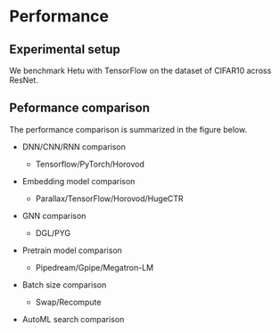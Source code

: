 Performance
============

## Experimental setup

We benchmark Hetu with TensorFlow on the dataset of CIFAR10 across ResNet.


## Peformance comparison

The performance comparison is summarized in the figure below.

- DNN/CNN/RNN comparison

	- Tensorflow/PyTorch/Horovod

- Embedding model comparison
	- Parallax/TensorFlow/Horovod/HugeCTR

- GNN comparison
	- DGL/PYG

- Pretrain model comparison
	- Pipedream/Gpipe/Megatron-LM

- Batch size comparison
	- Swap/Recompute

- AutoML search comparison
